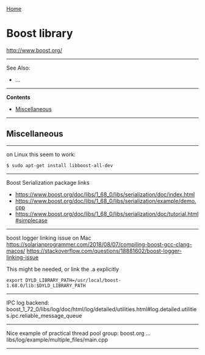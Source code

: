 [Home](Readme.md)
# Boost library

http://www.boost.org/

---

See Also:

- ...

---

**Contents**

- [Miscellaneous](Boost.md#miscellaneous)

---

## Miscellaneous

---

on Linux this seem to work:

    $ sudo apt-get install libboost-all-dev

---

Boost Serialization package links

- https://www.boost.org/doc/libs/1_68_0/libs/serialization/doc/index.html
- https://www.boost.org/doc/libs/1_68_0/libs/serialization/example/demo.cpp
- https://www.boost.org/doc/libs/1_68_0/libs/serialization/doc/tutorial.html#simplecase

---

boost logger linking issue on Mac
https://solarianprogrammer.com/2018/08/07/compiling-boost-gcc-clang-macos/
https://stackoverflow.com/questions/18881602/boost-logger-linking-issue

This might be needed, or link the .a explicitly

    export DYLD_LIBRARY_PATH=/usr/local/boost-1.68.0/lib:$DYLD_LIBRARY_PATH

---

IPC log backend:
boost_1_72_0/libs/log/doc/html/log/detailed/utilities.html#log.detailed.utilities.ipc.reliable_message_queue

---

Nice example of practical thread pool group:
boost.org ... libs/log/example/multiple_files/main.cpp

---